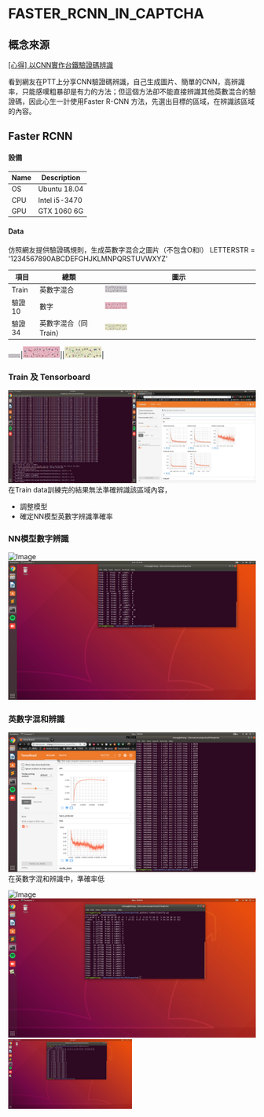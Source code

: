 # FASTER_RCNN_IN_CAPTCHA


## 概念來源
[[心得] 以CNN實作台鐵驗證碼辨識](https://www.ptt.cc/bbs/Python/M.1514130793.A.2E1.html)

看到網友在PTT上分享CNN驗證碼辨識，自己生成圖片、簡單的CNN，高辨識率，只能感嘆粗暴卻是有力的方法；但這個方法卻不能直接辨識其他英數混合的驗證碼，因此心生一計使用Faster R-CNN 方法，先選出目標的區域，在辨識該區域的內容。
## Faster RCNN 

####  設備
|Name|Description|
|----|----|
|OS|Ubuntu 18.04|
|CPU|Intel i5-3470|
|GPU|GTX 1060 6G|
#### Data 
仿照網友提供驗證碼規則，生成英數字混合之圖片（不包含O和I）
LETTERSTR = '1234567890ABCDEFGHJKLMNPQRSTUVWXYZ'

|項目|總類|圖示|
|---|---|---|
|Train|英數字混合| <img src="./read_img/train01.jpg" width="15%" height="15%">|
|驗證10|數字|<img src="./read_img/validation1001.jpg" width="15%" height="15%">|
|驗證34|英數字混合（同Train）|<img src="./read_img/validation3401.jpg" width="15%" height="15%">|


<img src="./read_img/train01.jpg" width="5%" height="5%">|<img src="./read_img/validation1001.jpg" width="15%" height="15%">||<img src="./read_img/validation3401.jpg" width="15%" height="15%">|
### Train 及 Tensorboard 
  ![Image](./read_img/train_tensorboard.jpg)
  在Train data訓練完的結果無法準確辨識該區域內容，
  * 調整模型
  * 確定NN模型英數字辨識準確率
### NN模型數字辨識
  ![Image](./read_img/validation1002.gif)
  ![Image](./read_img/validation1003.png)
  
### 英數字混和辨識
  ![Image](/read_img/validation3402.png)
  在英數字混和辨識中，準確率低
 
  ![Image](/read_img/validation3404.gif)
  ![Image](/read_img/validation3403.png)
  <img src="./read_img/validation3403.png" width="50%" height="50%">

